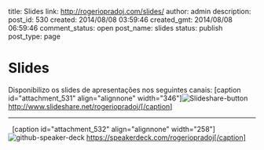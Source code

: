 title: Slides
link: http://rogeriopradoj.com/slides/
author: admin
description: 
post_id: 530
created: 2014/08/08 03:59:46
created_gmt: 2014/08/08 06:59:46
comment_status: open
post_name: slides
status: publish
post_type: page

# Slides

Disponibilizo os slides de apresentações nos seguintes canais: [caption id="attachment_531" align="alignnone" width="346"]![Slideshare-button](/wp-content/uploads/2014/08/Slideshare-button-сделать-презентацию-слайдшэрэ.png) http://www.slideshare.net/rogeriopradoj/[/caption]  

* * *

  [caption id="attachment_532" align="alignnone" width="258"]![github-speaker-deck](/wp-content/uploads/2014/08/github-speaker-deck.png) https://speakerdeck.com/rogeriopradoj[/caption]